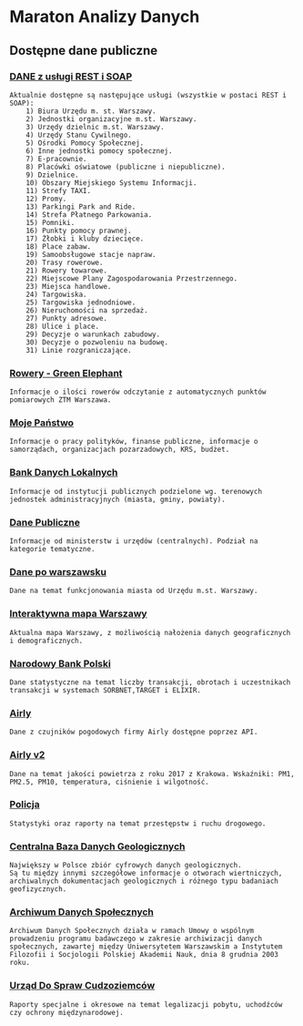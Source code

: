 # Maraton Analizy Danych

## Dostępne dane publiczne

### [DANE z usługi REST i SOAP](http://www.mapa.um.warszawa.pl/files/Dokumentacja_uslug_REST_SOAP_BGiK.pdf)

    Aktualnie dostępne są następujące usługi (wszystkie w postaci REST i SOAP): 
        1) Biura Urzędu m. st. Warszawy.
        2) Jednostki organizacyjne m.st. Warszawy.
        3) Urzędy dzielnic m.st. Warszawy.
        4) Urzędy Stanu Cywilnego.
        5) Ośrodki Pomocy Społecznej.
        6) Inne jednostki pomocy społecznej.
        7) E-pracownie.
        8) Placówki oświatowe (publiczne i niepubliczne).
        9) Dzielnice.
        10) Obszary Miejskiego Systemu Informacji.
        11) Strefy TAXI.
        12) Promy.
        13) Parkingi Park and Ride.
        14) Strefa Płatnego Parkowania.
        15) Pomniki.
        16) Punkty pomocy prawnej.
        17) Żłobki i kluby dziecięce.
        18) Place zabaw.
        19) Samoobsługowe stacje napraw.
        20) Trasy rowerowe.
        21) Rowery towarowe.
        22) Miejscowe Plany Zagospodarowania Przestrzennego.
        23) Miejsca handlowe.
        24) Targowiska.
        25) Targowiska jednodniowe.
        26) Nieruchomości na sprzedaż.
        27) Punkty adresowe.
        28) Ulice i place.
        29) Decyzje o warunkach zabudowy.
        30) Decyzje o pozwoleniu na budowę.
        31) Linie rozgraniczające.

### [Rowery - Green Elephant](http://greenelephant.pl/shiny/rowery/)

    Informacje o ilości rowerów odczytanie z automatycznych punktów pomiarowych ZTM Warszawa.

### [Moje Państwo](https://mojepanstwo.pl/)

    Informacje o pracy polityków, finanse publiczne, informacje o samorządach, organizacjach pozarzadowych, KRS, budżet.

### [Bank Danych Lokalnych](https://bdl.stat.gov.pl/BDL/start)

    Informacje od instytucji publicznych podzielone wg. terenowych jednostek administracyjnych (miasta, gminy, powiaty).

### [Dane Publiczne](https://danepubliczne.gov.pl/dataset)

    Informacje od ministerstw i urzędów (centralnych). Podział na kategorie tematyczne.
    
### [Dane po warszawsku](http://www.danepowarszawsku.pl/)

    Dane na temat funkcjonowania miasta od Urzędu m.st. Warszawy.

### [Interaktywna mapa Warszawy](http://www.mapa.um.warszawa.pl/mapaApp1/mapa?service=mapa)

    Aktualna mapa Warszawy, z możliwością nałożenia danych geograficznych i demograficznych.
    
### [Narodowy Bank Polski](http://www.nbp.pl/home.aspx?f=/systemplatniczy/dane/dane_statystyczne.html)

    Dane statystyczne na temat liczby transakcji, obrotach i uczestnikach transakcji w systemach SORBNET,TARGET i ELIXIR.
    
### [Airly](https://developer.airly.eu/)

    Dane z czujników pogodowych firmy Airly dostępne poprzez API.
    
### [Airly v2](https://www.kaggle.com/datascienceairly/air-quality-data-from-extensive-network-of-sensors)

    Dane na temat jakości powietrza z roku 2017 z Krakowa. Wskaźniki: PM1, PM2.5, PM10, temperatura, ciśnienie i wilgotność.
    
### [Policja](http://statystyka.policja.pl/)

    Statystyki oraz raporty na temat przestępstw i ruchu drogowego.
    
### [Centralna Baza Danych Geologicznych](https://www.pgi.gov.pl/dane-geologiczne/geologiczne-bazy-danych.html)

    Największy w Polsce zbiór cyfrowych danych geologicznych.
    Są tu między innymi szczegółowe informacje o otworach wiertniczych, archiwalnych dokumentacjach geologicznych i różnego typu badaniach geofizycznych.
    
### [Archiwum Danych Społecznych](http://www.ads.org.pl/)

    Archiwum Danych Społecznych działa w ramach Umowy o wspólnym prowadzeniu programu badawczego w zakresie archiwizacji danych społecznych, zawartej między Uniwersytetem Warszawskim a Instytutem Filozofii i Socjologii Polskiej Akademii Nauk, dnia 8 grudnia 2003 roku.

### [Urząd Do Spraw Cudzoziemców](https://www.udsc.gov.pl)

    Raporty specjalne i okresowe na temat legalizacji pobytu, uchodźców czy ochrony międzynarodowej.
    
